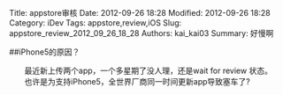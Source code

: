 ﻿Title: appstore审核
Date: 2012-09-26 18:28
Modified: 2012-09-26 18:28
Category: iDev
Tags: appstore,review,iOS
Slug: appstore_review_2012_09_26_18_28
Authors: kai_kai03
Summary: 好慢啊

##iPhone5的原因？

&#160; &#160; &#160; &#160;最近新上传两个app，一个多星期了没人理，还是wait for review 状态。<br>
&#160; &#160; &#160; &#160;也许是为支持iPhone5，全世界厂商同一时间更新app导致塞车了?